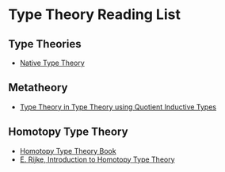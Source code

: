 # Type Theory Reading List

## Type Theories

- [Native Type Theory](https://arxiv.org/abs/2102.04672)

## Metatheory

- [Type Theory in Type Theory using Quotient Inductive Types](https://akaposi.github.io/tt-in-tt.pdf)

## Homotopy Type Theory

- [Homotopy Type Theory Book](https://homotopytypetheory.org/book/)
- [E. Rijke, Introduction to Homotopy Type Theory](https://hott.github.io/HoTT-2019/images/hott-intro-rijke.pdf)